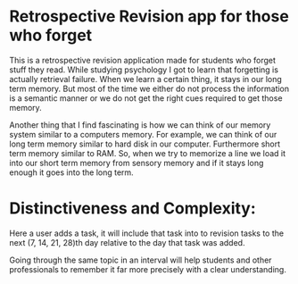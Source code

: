 # Retrospective Revision app for those who forget
This is a retrospective revision application made for students who forget stuff
they read. While studying psychology I got to learn that forgetting is actually
retrieval failure. When we learn a certain thing, it stays in our long term
memory. But most of the time we either do not process the information is a
semantic manner or we do not get the right cues required to get those memory.

Another thing that I find fascinating is how we can think of our memory system
similar to a computers memory. For example, we can think of our long term memory
similar to hard disk in our computer. Furthermore short term memory similar to
RAM. So, when we try to memorize a line we load it into our short term memory
from sensory memory and if it stays long enough it goes into the long term.

# Distinctiveness and Complexity:

Here a user adds a task, it will include that task into to revision tasks to the
next (7, 14, 21, 28)th day relative to the day that task was added.

Going through the same topic in an interval will help students and other
professionals to remember it far more precisely with a clear understanding.
